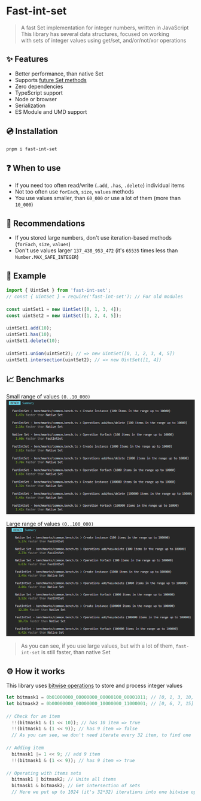# Fast-int-set
> A fast Set implementation for integer numbers, written in JavaScript  
This library has several data structures, focused on working  
with sets of integer values using get/set, and/or/not/xor operations

## ✨ Features
- Better performance, than native Set
- Supports [future Set methods](https://github.com/tc39/proposal-set-methods)
- Zero dependencies
- TypeScript support 
- Node or browser
- Serialization
- ES Module and UMD support

## 💿 Installation
```
pnpm i fast-int-set
```

## ❓ When to use
- If you need too often read/write (`.add`, `.has`, `.delete`) individual items  
- Not too often use `forEach`, `size`, `values` methods
- You use values smaller, than `60_000` or use a lot of them (more than `10_000`)

## 📝 Recommendations
- If you stored large numbers, don't use iteration-based methods (`forEach`, `size`, `values`)
- Don't use values larger `137_438_953_472` (it's `65535` times less than `Number.MAX_SAFE_INTEGER`)

## 👀 Example
```js
import { UintSet } from 'fast-int-set';
// const { UintSet } = require('fast-int-set'); // For old modules

const uintSet1 = new UintSet([0, 1, 3, 4]);
const uintSet2 = new UintSet([1, 2, 4, 5]);

uintSet1.add(10);
uintSet1.has(10);
uintSet1.delete(10);

uintSet1.union(uintSet2); // => new UintSet([0, 1, 2, 3, 4, 5])
uintSet1.intersection(uintSet2); // => new UintSet([1, 4])
```

## 📈 Benchmarks
Small range of values `(0..10_000)`
![small_range.png](./benchmarks/results/small_range.png)

Large range of values `(0..100_000)`
![large_range.png](./benchmarks/results/large_range.png)
> As you can see, if you use large values, but with a lot of them, `fast-int-set` is still faster, than native Set

## ⚙️ How it works
This library uses [bitwise operations](https://developer.mozilla.org/en-US/docs/Web/JavaScript/Reference/Operators/Bitwise_AND_assignment) to store and process integer values
```js
let bitmask1 = 0b01000000_00000000_00000100_00001011; // [0, 1, 3, 10, 30]
let bitmask2 = 0b00000000_00000000_10000000_11000001; // [0, 6, 7, 15]

// Check for an item
  !!(bitmask1 & (1 << 10)); // has 10 item => true
  !!(bitmask1 & (1 << 9)); // has 9 item => false
  // As you can see, we don't need iterate every 32 item, to find one

// Adding item
  bitmask1 |= 1 << 9; // add 9 item
  !!(bitmask1 & (1 << 9)); // has 9 item => true

// Operating with items sets
  bitmask1 | bitmask2; // Unite all items
  bitmask1 & bitmask2; // Get intersection of sets
  // Here we put up to 1024 (it's 32*32) iterations into one bitwise operation
```

<!--
## 📘  Documentation
-->
